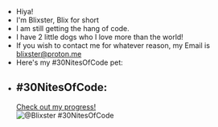 - Hiya!
- I'm Blixster, Blix for short
- I am still getting the hang of code.
- I have 2 little dogs who I love more than the world!
- If you wish to contact me for whatever reason, my Email is blixster@proton.me
- Here's my #30NitesOfCode pet:
- ## #30NitesOfCode:
  [Check out my progress!](https://www.codedex.io/@Blixster/30-nites-of-code)  
  ![@Blixster #30NitesOfCode](https://www.codedex.io/api/petStatus?user=Blixster)

<!---
Blixster77/Blixster77 is a ✨ special ✨ repository because its `README.md` (this file) appears on your GitHub profile.
You can click the Preview link to take a look at your changes.
--->
